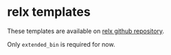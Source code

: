 # relx templates

These templates are available on [relx github repository](https://github.com/erlware/relx/blob/main/priv/templates).

Only `extended_bin` is required for now.
